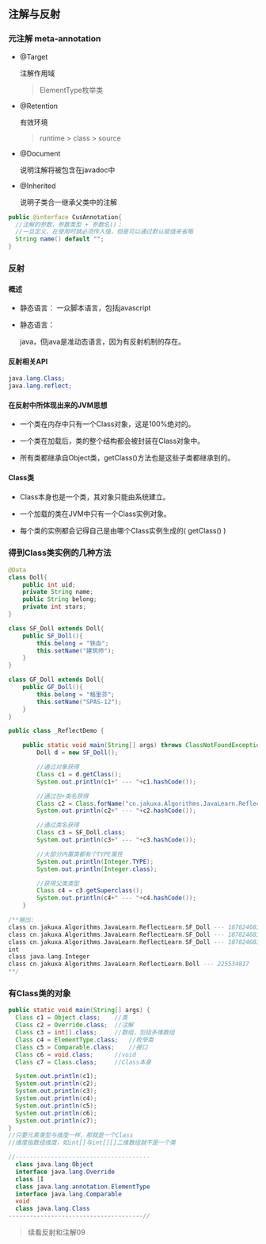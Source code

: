 ## 注解与反射



### 元注解  meta-annotation

- @Target

  注解作用域

  > ElementType枚举类

- @Retention

  有效环境

  > runtime > class > source

- @Document

  说明注解将被包含在javadoc中

- @Inherited

  说明子类合一继承父类中的注解

```java
public @interface CusAnnotation{
  //注解的参数，参数类型 + 参数名()；
  //一旦定义，在使用时就必须传入值，但是可以通过默认赋值来省略
  String name() default "";
}
```



### 反射

#### 概述

- 静态语言：
  一众脚本语言，包括javascript

- 静态语言：

  java，但java是准动态语言，因为有反射机制的存在。

 #### 反射相关API

```java
java.lang.Class;
java.lang.reflect;
```

#### 在反射中所体现出来的JVM思想

- 一个类在内存中只有一个Class对象，这是100%绝对的。

- 一个类在加载后，类的整个结构都会被封装在Class对象中。

- 所有类都继承自Object类，getClass()方法也是这些子类都继承到的。

#### Class类

- Class本身也是一个类，其对象只能由系统建立。

- 一个加载的类在JVM中只有一个Class实例对象。
- 每个类的实例都会记得自己是由哪个Class实例生成的(  getClass() )

### 得到Class类实例的几种方法

```java
@Data
class Doll{
    public int uid;
    private String name;
    public String belong;
    private int stars;
}

class SF_Doll extends Doll{
    public SF_Doll(){
        this.belong = "铁血";
        this.setName("建筑师");
    }
}

class GF_Doll extends Doll{
    public GF_Doll(){
        this.belong = "格里芬";
        this.setName("SPAS-12");
    }
}

public class _ReflectDemo {

    public static void main(String[] args) throws ClassNotFoundException {
        Doll d = new SF_Doll();

        //通过对象获得
        Class c1 = d.getClass();
        System.out.println(c1+" --- "+c1.hashCode());

        //通过包+类名获得
        Class c2 = Class.forName("cn.jakuxa.Algorithms.JavaLearn.ReflectLearn.SF_Doll");
        System.out.println(c2+" --- "+c2.hashCode());

        //通过类名获得
        Class c3 = SF_Doll.class;
        System.out.println(c3+" --- "+c3.hashCode());

        //大部分内置类都有个TYPE属性
        System.out.println(Integer.TYPE);
        System.out.println(Integer.class);

        //获得父类类型
        Class c4 = c3.getSuperclass();
        System.out.println(c4+" --- "+c4.hashCode());
    }

/**输出:
class cn.jakuxa.Algorithms.JavaLearn.ReflectLearn.SF_Doll --- 1878246837
class cn.jakuxa.Algorithms.JavaLearn.ReflectLearn.SF_Doll --- 1878246837
class cn.jakuxa.Algorithms.JavaLearn.ReflectLearn.SF_Doll --- 1878246837
int
class java.lang.Integer
class cn.jakuxa.Algorithms.JavaLearn.ReflectLearn.Doll --- 225534817
**/
```



### 有Class类的对象

```java
public static void main(String[] args) {
  Class c1 = Object.class;    //类
  Class c2 = Override.class;  //注解
  Class c3 = int[].class;     //数组，包括多维数组
  Class c4 = ElementType.class;   //枚举类
  Class c5 = Comparable.class;    //接口
  Class c6 = void.class;      //void
  Class c7 = Class.class;     //Class本身

  System.out.println(c1);		
  System.out.println(c2);
  System.out.println(c3);
  System.out.println(c4);
  System.out.println(c5);
  System.out.println(c6);
  System.out.println(c7);
}
//只要元素类型与维度一样，那就是一个Class
//维度指数组维度，如int[]与int[][]二维数组就不是一个类

//--------------------------------------
  class java.lang.Object
  interface java.lang.Override
  class [I
  class java.lang.annotation.ElementType
  interface java.lang.Comparable
  void
  class java.lang.Class
--------------------------------------//
```



> 续看反射和注解09

